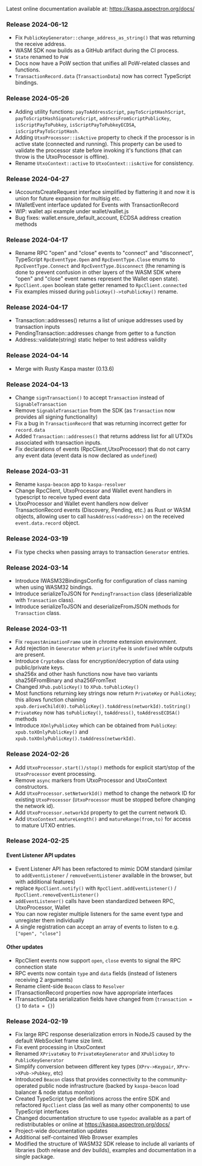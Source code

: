 Latest online documentation available at: https://kaspa.aspectron.org/docs/

### Release 2024-06-12

- Fix `PublicKeyGenerator::change_address_as_string()` that was returning the receive address.
- WASM SDK now builds as a GitHub artifact during the CI process.
- `State` renamed to `PoW`
- Docs now have a PoW section that unifies all PoW-related classes and functions.
- `TransactionRecord.data` (`TransactionData`) now has correct TypeScript bindings.

### Release 2024-05-26

- Adding utility functions:  `payToAddressScript`, `payToScriptHashScript`, `payToScriptHashSignatureScript`, `addressFromScriptPublicKey`, `isScriptPayToPubkey`, `isScriptPayToPubkeyECDSA`, `isScriptPayToScriptHash`.
- Adding `UtxoProcessor::isActive` property to check if the processor is in active state (connected and running). This property can be used to validate the processor state before invoking it's functions (that can throw is the UtxoProcessor is offline).
- Rename `UtxoContext::active` to `UtxoContext::isActive` for consistency.

### Release 2024-04-27
 - IAccountsCreateRequest interface simplified by flattering it and now it is union for future expansion for multisig etc.
 - IWalletEvent interface updated for Events with TransactionRecord
 - WIP: wallet api example under wallet/wallet.js
 - Bug fixes: wallet.ensure_default_account, ECDSA address creation methods

### Release 2024-04-17

- Rename RPC "open" and "close" events to "connect" and "disconnect", TypeScript `RpcEventType.Open` and `RpcEventType.Close` enums to `RpcEventType.Connect` and `RpcEventType.Disconnect` (the renaming is done to prevent confusion in other layers of the WASM SDK where "open" and "close" event names represent the Wallet open state).
- `RpcClient.open` boolean state getter renamed to `RpcClient.connected`
- Fix examples missed during `publicKey()->toPublicKey()` rename.

### Release 2024-04-17

- Transaction::addresses() returns a list of unique addresses used by transaction inputs
- PendingTransaction::addresses change from getter to a function
- Address::validate(string) static helper to test address validity

### Release 2024-04-14

- Merge with Rusty Kaspa master (0.13.6)

### Release 2024-04-13

- Change `signTransaction()` to accept `Transaction` instead of `SignableTransaction`
- Remove `SignableTransaction` from the SDK (as `Transaction` now provides all signing functionality)
- Fix a bug in `TransactionRecord` that was returning incorrect getter for `record.data`
- Added `Transaction::addresses()` that returns address list for all UTXOs associated with transaction inputs.
- Fix declarations of events (RpcClient,UtxoProcessor) that do not carry any event data (event data is now declared as `undefined`)

### Release 2024-03-31

- Rename `kaspa-beacon` app to `kaspa-resolver`
- Change RpcClient, UtxoProcessor and Wallet event handlers in typescript to receive typed event data
- UtxoProcessor and Wallet event handlers now deliver TransactionRecord events (Discovery, Pending, etc.)
as Rust or WASM objects, allowing user to call `hasAddress(<address>)` on the received `event.data.record` object.

### Release 2024-03-19

- Fix type checks when passing arrays to transaction `Generator` entries.

### Release 2024-03-14

- Introduce IWASM32BindingsConfig for configuration of class naming when using WASM32 bindings.
- Introduce serializeToJSON for `PendingTransaction` class (deserializable with `Transaction` class).
- Introduce serializeToJSON and deserializeFromJSON methods for `Transaction` class.

### Release 2024-03-11

- Fix `requestAnimationFrame` use in chrome extension environment.
- Add rejection in `Generator` when `priorityFee` is `undefined` while outputs are present.
- Introduce `CryptoBox` class for encryption/decryption of data using public/private keys.
- sha256x and other hash functions now have two variants sha256FromBinary and sha256FromText
- Changed `XPub.publicKey()` to `XPub.toPublicKey()`
- Most functions returning key strings now return `PrivateKey` or `PublicKey`; this allows function chaining `xpub.deriveChild(0).toPublicKey().toAddress(networkId).toString()`
- `PrivateKey` now has `toPublicKey()`, `toAddress()`, `toAddressECDSA()` methods
- Introduce `XOnlyPublicKey` which can be obtained from `PublicKey`: `xpub.toXOnlyPublicKey()` and `xpub.toXOnlyPublicKey().toAddress(networkId)`. 

### Release 2024-02-26

- Add `UtxoProcessor.start()/stop()` methods for explicit start/stop of the `UtxoProcessor` event processing.
- Remove `async` markers from UtxoProcessor and UtxoContext constructors.
- Add `UtxoProcessor.setNetworkId()` method to change the network ID for existing `UtxoProcessor` (`UtxoProcessor` must be stopped before changing the network id).
- Add `UtxoProcessor.networkId` property to get the current network ID.
- Add `UtxoContext.matureLength()` and `matureRange(from,to)` for access to mature UTXO entries.


### Release 2024-02-25

#### Event Listener API updates
- Event Listener API has been refactored to mimic DOM standard (similar to `addEventListener` / `removeEventListener` available in the browser, but with additional features)
- replace `RpcClient.notify()` with `RpcClient.addEventListener()` / `RpcClient.removeEventListener()`
- `addEventListener()` calls have been standardized between RPC, UtxoProcessor, Wallet
- You can now register multiple listeners for the same event type and unregister them individually
- A single registration can accept an array of events to listen to e.g. `["open", "close"]`

#### Other updates
- RpcClient events now support `open`, `close` events to signal the RPC connection state
- RPC events now contain `type` and `data` fields (instead of listeners receiving 2 arguments)
- Rename client-side `Beacon` class to `Resolver`
- ITransactionRecord properties now have appropriate interfaces
- ITransactionData serialization fields have changed from (`transaction = {}` to `data = {}`)

### Release 2024-02-19

- Fix large RPC response deserialization errors in NodeJS caused by the default WebSocket frame size limit.
- Fix event processing in UtxoContext
- Renamed `XPrivateKey` to `PrivateKeyGenerator` and `XPublicKey` to `PublicKeyGenerator`
- Simplify conversion between different key types (`XPrv->Keypair`, `XPrv->XPub->Pubkey`, etc)
- Introduced `Beacon` class that provides connectivity to the community-operated public node infrastructure (backed by `kaspa-beacon` load balancer & node status monitor)
- Created TypeScript type definitions across the entire SDK and refactored `RpcClient` class (as well as many other components) to use TypeScript interfaces
- Changed documentation structure to use `typedoc` available as a part of redistributables or online at https://kaspa.aspectron.org/docs/
- Project-wide documentation updates
- Additional self-contained Web Browser examples
- Modified the structure of WASM32 SDK release to include all variants of libraries (both release and dev builds), examples and documentation in a single package.

